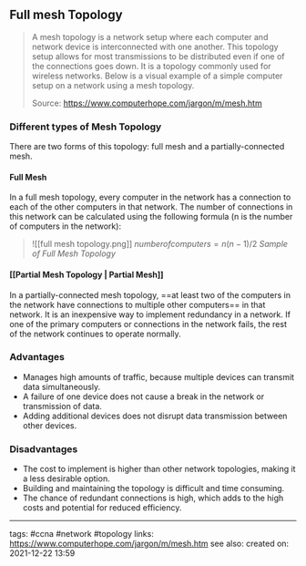 ## Full mesh Topology

>A mesh topology is a network setup where each computer and network device is interconnected with one another. This topology setup allows for most transmissions to be distributed even if one of the connections goes down. It is a topology commonly used for wireless networks. Below is a visual example of a simple computer setup on a network using a mesh topology.
>
>Source: https://www.computerhope.com/jargon/m/mesh.htm

### Different types of Mesh Topology

There are two forms of this topology: full mesh and a partially-connected mesh.

#### Full Mesh
In a full mesh topology, every computer in the network has a connection to each of the other computers in that network. The number of connections in this network can be calculated using the following formula (n is the number of computers in the network): 
>![[full mesh topology.png]]
> $number of computers = n(n-1)/2$
> *Sample of Full Mesh Topology*


#### [[Partial Mesh Topology | Partial Mesh]]
In a partially-connected mesh topology, ==at least two of the computers in the network have connections to multiple other computers== in that network. It is an inexpensive way to implement redundancy in a network. If one of the primary computers or connections in the network fails, the rest of the network continues to operate normally.

### Advantages
- Manages high amounts of traffic, because multiple devices can transmit data simultaneously.
- A failure of one device does not cause a break in the network or transmission of data.
- Adding additional devices does not disrupt data transmission between other devices.

### Disadvantages
- The cost to implement is higher than other network topologies, making it a less desirable option.
- Building and maintaining the topology is difficult and time consuming.
- The chance of redundant connections is high, which adds to the high costs and potential for reduced efficiency.

---
tags: #ccna #network #topology 
links: https://www.computerhope.com/jargon/m/mesh.htm
see also: 
created on: 2021-12-22 13:59

